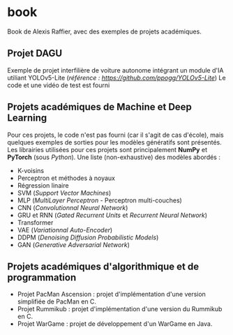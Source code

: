 # book
Book de Alexis Raffier, avec des exemples de projets académiques.

## Projet DAGU
Exemple de projet interfilière de voiture autonome intégrant un module d'IA utiliant YOLOv5-Lite (*référence : https://github.com/ppogg/YOLOv5-Lite*)
Le code et une vidéo de test est fourni

## Projets académiques de Machine et Deep Learning
Pour ces projets, le code n'est pas fourni (car il s'agit de cas d'école), mais quelques exemples de sorties pour les modèles génératifs sont présentés. 
Les librairies utilisées pour ces projets sont principalement **NumPy** et **PyTorch** (sous *Python*). 
Une liste (non-exhaustive) des modèles abordés :
- K-voisins
- Perceptron et méthodes à noyaux
- Régression linaire
- SVM (*Support Vector Machines*)
- MLP (*MultiLayer Perceptron* - Perceptron multi-couches)
- CNN (*Convolutionnal Neural Network*)
- GRU et RNN (*Gated Recurrent Units* et *Recurrent Neural Network*)
- Transformer
- VAE (*Variationnal Auto-Encoder*)
- DDPM (*Denoising Diffusion Probabilistic Models*)
- GAN (*Generative Adversarial Network*) 

## Projets académiques d'algorithmique et de programmation 
- Projet PacMan Ascension : projet d'implémentation d'une version simplifiée de PacMan en C.
- Projet Rummikub : projet d'implémentation d'une version du Rummikub en C.
- Projet WarGame : projet de développement d'un WarGame en Java.
